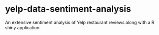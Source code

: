 # yelp-data-sentiment-analysis
An extensive sentiment analysis of Yelp restaurant reviews along with a R shiny application
